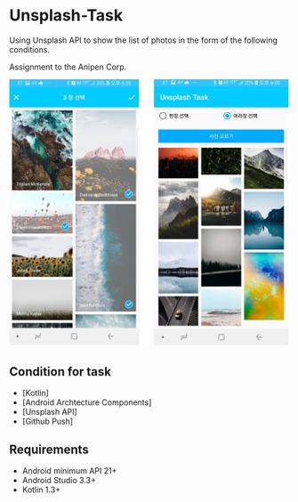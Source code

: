 # Unsplash-Task

Using Unsplash API to show the list of photos in the form of the following conditions.

Assignment to the Anipen Corp.

  
  
  
  
![Unsplash Task for Android preview](https://github.com/eightbil/unsplash-task/blob/master/Unsplash_%20Task_.jpg "Unsplash Task for Android")

## Condition for task

- [Kotlin]
- [Android Archtecture Components]
- [Unsplash API]
- [Github Push]

## Requirements

- Android minimum API 21+
- Android Studio 3.3+
- Kotlin 1.3+
